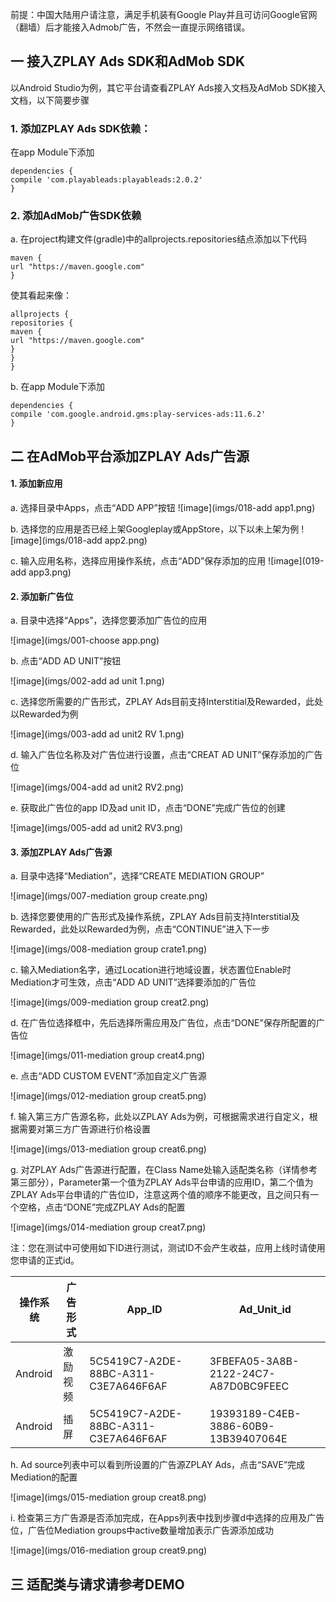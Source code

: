 前提：中国大陆用户请注意，满足手机装有Google Play并且可访问Google官网（翻墙）后才能接入Admob广告，不然会一直提示网络错误。

## 一 接入ZPLAY Ads SDK和AdMob SDK
以Android Studio为例，其它平台请查看ZPLAY Ads接入文档及AdMob SDK接入文档，以下简要步骤
### 1. 添加ZPLAY Ads SDK依赖：
在app Module下添加
```
dependencies {
compile 'com.playableads:playableads:2.0.2'
}
```
### 2. 添加AdMob广告SDK依赖
a. 在project构建文件(gradle)中的allprojects.repositories结点添加以下代码
```
maven {
url "https://maven.google.com"
}
```
使其看起来像：
```
allprojects {
repositories {     
maven {
url "https://maven.google.com"
}
}
}
```
b. 在app Module下添加
```
dependencies {
compile 'com.google.android.gms:play-services-ads:11.6.2'
}
```

## 二 在AdMob平台添加ZPLAY Ads广告源
#### 1. 添加新应用
a. 选择目录中Apps，点击“ADD APP”按钮
![image](imgs/018-add app1.png)

b. 选择您的应用是否已经上架Googleplay或AppStore，以下以未上架为例
![image](imgs/018-add app2.png)

c. 输入应用名称，选择应用操作系统，点击“ADD”保存添加的应用
![image](019-add app3.png)

#### 2. 添加新广告位
a. 目录中选择“Apps”，选择您要添加广告位的应用

![image](imgs/001-choose app.png)

b. 点击“ADD AD UNIT”按钮

![image](imgs/002-add ad unit 1.png)

c. 选择您所需要的广告形式，ZPLAY Ads目前支持Interstitial及Rewarded，此处以Rewarded为例

![image](imgs/003-add ad unit2 RV 1.png)

d. 输入广告位名称及对广告位进行设置，点击“CREAT AD UNIT”保存添加的广告位

![image](imgs/004-add ad unit2 RV2.png)

e. 获取此广告位的app ID及ad unit ID，点击“DONE”完成广告位的创建

![image](imgs/005-add ad unit2 RV3.png)

#### 3. 添加ZPLAY Ads广告源
a. 目录中选择“Mediation”，选择“CREATE MEDIATION GROUP”

![image](imgs/007-mediation group create.png)

b. 选择您要使用的广告形式及操作系统，ZPLAY Ads目前支持Interstitial及Rewarded，此处以Rewarded为例，点击“CONTINUE”进入下一步

![image](imgs/008-mediation group crate1.png)

c. 输入Mediation名字，通过Location进行地域设置，状态置位Enable时Mediation才可生效，点击“ADD AD UNIT”选择要添加的广告位

![image](imgs/009-mediation group creat2.png)

d. 在广告位选择框中，先后选择所需应用及广告位，点击“DONE”保存所配置的广告位

![image](imgs/011-mediation group creat4.png)

e. 点击“ADD CUSTOM EVENT”添加自定义广告源

![image](imgs/012-mediation group creat5.png)

f. 输入第三方广告源名称，此处以ZPLAY Ads为例，可根据需求进行自定义，根据需要对第三方广告源进行价格设置

![image](imgs/013-mediation group creat6.png)

g. 对ZPLAY Ads广告源进行配置，在Class Name处输入适配类名称（详情参考第三部分），Parameter第一个值为ZPLAY Ads平台申请的应用ID，第二个值为ZPLAY Ads平台申请的广告位ID，注意这两个值的顺序不能更改，且之间只有一个空格，点击“DONE”完成ZPLAY Ads的配置

![image](imgs/014-mediation group creat7.png)

注：您在测试中可使用如下ID进行测试，测试ID不会产生收益，应用上线时请使用您申请的正式id。

|操作系统|广告形式|  App_ID  |  Ad_Unit_id|
|--------|---|----------|------------|
|Android |激励视频|5C5419C7-A2DE-88BC-A311-C3E7A646F6AF|3FBEFA05-3A8B-2122-24C7-A87D0BC9FEEC|
|Android|插屏|5C5419C7-A2DE-88BC-A311-C3E7A646F6AF|19393189-C4EB-3886-60B9-13B39407064E|

h. Ad source列表中可以看到所设置的广告源ZPLAY Ads，点击“SAVE”完成Mediation的配置

![image](imgs/015-mediation group creat8.png)

i. 检查第三方广告源是否添加完成，在Apps列表中找到步骤d中选择的应用及广告位，广告位Mediation groups中active数量增加表示广告源添加成功

![image](imgs/016-mediation group creat9.png)

## 三 适配类与请求请参考DEMO

